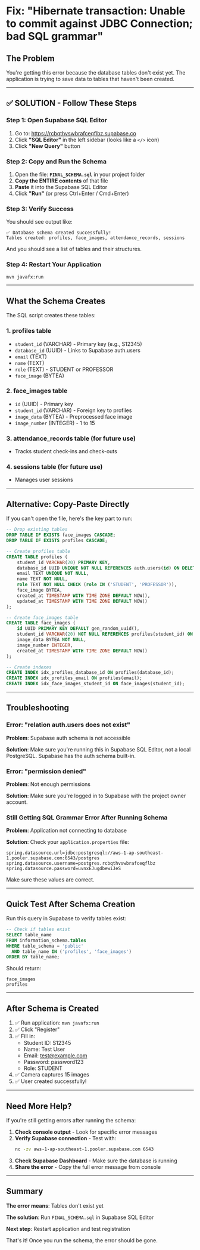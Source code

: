 # Fix: "Hibernate transaction: Unable to commit against JDBC Connection; bad SQL grammar"

## The Problem

You're getting this error because the database tables don't exist yet. The application is trying to save data to tables that haven't been created.

---

## ✅ SOLUTION - Follow These Steps

### Step 1: Open Supabase SQL Editor

1. Go to: https://rcbqthvswbrafceqflbz.supabase.co
2. Click **"SQL Editor"** in the left sidebar (looks like a `</>` icon)
3. Click **"New Query"** button

### Step 2: Copy and Run the Schema

1. Open the file: **`FINAL_SCHEMA.sql`** in your project folder
2. **Copy the ENTIRE contents** of that file
3. **Paste** it into the Supabase SQL Editor
4. Click **"Run"** (or press Ctrl+Enter / Cmd+Enter)

### Step 3: Verify Success

You should see output like:
```
✅ Database schema created successfully!
Tables created: profiles, face_images, attendance_records, sessions
```

And you should see a list of tables and their structures.

### Step 4: Restart Your Application

```bash
mvn javafx:run
```

---

## What the Schema Creates

The SQL script creates these tables:

### 1. **profiles** table
- `student_id` (VARCHAR) - Primary key (e.g., S12345)
- `database_id` (UUID) - Links to Supabase auth.users
- `email` (TEXT)
- `name` (TEXT)
- `role` (TEXT) - STUDENT or PROFESSOR
- `face_image` (BYTEA)

### 2. **face_images** table
- `id` (UUID) - Primary key
- `student_id` (VARCHAR) - Foreign key to profiles
- `image_data` (BYTEA) - Preprocessed face image
- `image_number` (INTEGER) - 1 to 15

### 3. **attendance_records** table (for future use)
- Tracks student check-ins and check-outs

### 4. **sessions** table (for future use)
- Manages user sessions

---

## Alternative: Copy-Paste Directly

If you can't open the file, here's the key part to run:

```sql
-- Drop existing tables
DROP TABLE IF EXISTS face_images CASCADE;
DROP TABLE IF EXISTS profiles CASCADE;

-- Create profiles table
CREATE TABLE profiles (
    student_id VARCHAR(20) PRIMARY KEY,
    database_id UUID UNIQUE NOT NULL REFERENCES auth.users(id) ON DELETE CASCADE,
    email TEXT UNIQUE NOT NULL,
    name TEXT NOT NULL,
    role TEXT NOT NULL CHECK (role IN ('STUDENT', 'PROFESSOR')),
    face_image BYTEA,
    created_at TIMESTAMP WITH TIME ZONE DEFAULT NOW(),
    updated_at TIMESTAMP WITH TIME ZONE DEFAULT NOW()
);

-- Create face_images table
CREATE TABLE face_images (
    id UUID PRIMARY KEY DEFAULT gen_random_uuid(),
    student_id VARCHAR(20) NOT NULL REFERENCES profiles(student_id) ON DELETE CASCADE,
    image_data BYTEA NOT NULL,
    image_number INTEGER,
    created_at TIMESTAMP WITH TIME ZONE DEFAULT NOW()
);

-- Create indexes
CREATE INDEX idx_profiles_database_id ON profiles(database_id);
CREATE INDEX idx_profiles_email ON profiles(email);
CREATE INDEX idx_face_images_student_id ON face_images(student_id);
```

---

## Troubleshooting

### Error: "relation auth.users does not exist"

**Problem**: Supabase auth schema is not accessible

**Solution**: Make sure you're running this in Supabase SQL Editor, not a local PostgreSQL. Supabase has the auth schema built-in.

### Error: "permission denied"

**Problem**: Not enough permissions

**Solution**: Make sure you're logged in to Supabase with the project owner account.

### Still Getting SQL Grammar Error After Running Schema

**Problem**: Application not connecting to database

**Solution**: Check your `application.properties` file:

```properties
spring.datasource.url=jdbc:postgresql://aws-1-ap-southeast-1.pooler.supabase.com:6543/postgres
spring.datasource.username=postgres.rcbqthvswbrafceqflbz
spring.datasource.password=uvnxEJugdbewiJeS
```

Make sure these values are correct.

---

## Quick Test After Schema Creation

Run this query in Supabase to verify tables exist:

```sql
-- Check if tables exist
SELECT table_name
FROM information_schema.tables
WHERE table_schema = 'public'
  AND table_name IN ('profiles', 'face_images')
ORDER BY table_name;
```

Should return:
```
face_images
profiles
```

---

## After Schema is Created

1. ✅ Run application: `mvn javafx:run`
2. ✅ Click "Register"
3. ✅ Fill in:
   - Student ID: S12345
   - Name: Test User
   - Email: test@example.com
   - Password: password123
   - Role: STUDENT
4. ✅ Camera captures 15 images
5. ✅ User created successfully!

---

## Need More Help?

If you're still getting errors after running the schema:

1. **Check console output** - Look for specific error messages
2. **Verify Supabase connection** - Test with:
   ```bash
   nc -zv aws-1-ap-southeast-1.pooler.supabase.com 6543
   ```
3. **Check Supabase Dashboard** - Make sure the database is running
4. **Share the error** - Copy the full error message from console

---

## Summary

**The error means**: Tables don't exist yet

**The solution**: Run `FINAL_SCHEMA.sql` in Supabase SQL Editor

**Next step**: Restart application and test registration

That's it! Once you run the schema, the error should be gone.
